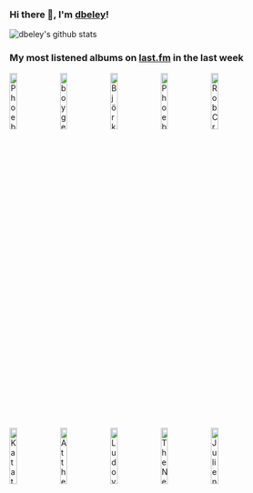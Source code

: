 ### Hi there 👋, I'm [dbeley](https://dbeley.ovh/en)!

![dbeley's github stats](https://github-readme-stats.vercel.app/api?username=dbeley)

### My most listened albums on [last.fm](https://www.last.fm/user/d_beley) in the last week

[<img src='https://lastfm.freetls.fastly.net/i/u/300x300/4e31f6b52ff52b99a93650badd19b2c5.jpg' width='16%' height='16%' alt='Phoebe Bridgers - Punisher'>](https://www.last.fm/music/phoebe%2bbridgers/punisher)&nbsp;
[<img src='https://lastfm.freetls.fastly.net/i/u/300x300/89c636f738d3ad861f23b483ba5a36c6.jpg' width='16%' height='16%' alt='boygenius - the record'>](https://www.last.fm/music/boygenius/the%2brecord)&nbsp;
[<img src='https://lastfm.freetls.fastly.net/i/u/300x300/626a5e4029e3e3c3f2a6eabecbeed3d8.jpg' width='16%' height='16%' alt='Björk - Vespertine'>](https://www.last.fm/music/bj%25c3%25b6rk/vespertine)&nbsp;
[<img src='https://lastfm.freetls.fastly.net/i/u/300x300/531bdb172f66ee3500e344936f1f22bd.jpg' width='16%' height='16%' alt='Phoebe Bridgers - Stranger in the Alps'>](https://www.last.fm/music/phoebe%2bbridgers/stranger%2bin%2bthe%2balps)&nbsp;
[<img src='https://lastfm.freetls.fastly.net/i/u/300x300/8b11cb74c862bcd0098dd24948b25a9c.jpg' width='16%' height='16%' alt='Rob Crows Gloomy Place - Youre Doomed. Be Nice.'>](https://www.last.fm/music/rob%2bcrow%2527s%2bgloomy%2bplace/you%2527re%2bdoomed.%2bbe%2bnice.)&nbsp;
<br>
[<img src='https://lastfm.freetls.fastly.net/i/u/300x300/da469759803beb457286654ac471df72.png' width='16%' height='16%' alt='Katatonia - The Great Cold Distance'>](https://www.last.fm/music/katatonia/the%2bgreat%2bcold%2bdistance)&nbsp;
[<img src='https://lastfm.freetls.fastly.net/i/u/300x300/509a00756d5997721dc13f1578339f04.png' width='16%' height='16%' alt='At the Drive-In - Relationship of Command'>](https://www.last.fm/music/at%2bthe%2bdrive-in/relationship%2bof%2bcommand)&nbsp;
[<img src='https://lastfm.freetls.fastly.net/i/u/300x300/b3f6cae5a06241d3b9ad48480e4a9dea.png' width='16%' height='16%' alt='Ludovico Einaudi - Nightbook'>](https://www.last.fm/music/ludovico%2beinaudi/nightbook)&nbsp;
[<img src='https://lastfm.freetls.fastly.net/i/u/300x300/0081194fe0f04ebf8e9965d6abcf7b28.png' width='16%' height='16%' alt='The New Pornographers - Twin Cinema'>](https://www.last.fm/music/the%2bnew%2bpornographers/twin%2bcinema)&nbsp;
[<img src='https://lastfm.freetls.fastly.net/i/u/300x300/e22fffff8b2d431e24b85fbe6dd1fb5d.jpg' width='16%' height='16%' alt='Julien Baker - Sprained Ankle'>](https://www.last.fm/music/julien%2bbaker/sprained%2bankle)&nbsp;
<br>
